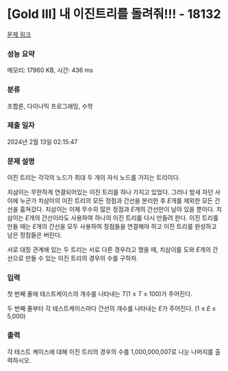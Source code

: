 # [Gold III] 내 이진트리를 돌려줘!!! - 18132 

[문제 링크](https://www.acmicpc.net/problem/18132) 

### 성능 요약

메모리: 17960 KB, 시간: 436 ms

### 분류

조합론, 다이나믹 프로그래밍, 수학

### 제출 일자

2024년 2월 13일 02:15:47

### 문제 설명

<p>이진 트리는 각각의 노드가 최대 두 개의 자식 노드를 가지는 트리이다.</p>

<p>치삼이는 무한하게 연결되어있는 이진 트리를 하나 가지고 있었다. 그러나 밤새 자던 사이에 누군가 치삼이의 이진 트리의 모든 정점과 간선을 분리한 후 <em>E</em>개를 제외한 모든 간선을 훔쳐갔다. 치삼이는 이제 무수히 많은 정점과 <em>E</em>개의 간선만이 남아 있을 뿐이다. 치삼이는 <em>E</em>개의 간선이라도 사용하여 하나의 이진 트리를 다시 만들려 한다. 이진 트리를 만들 때는 <em>E</em>개의 간선을 모두 사용하여 정점들을 연결해야 하고 이진 트리를 완성하고 남은 정점들은 버린다.</p>

<p>서로 대칭 관계에 있는 두 트리는 서로 다른 경우라고 했을 때, 치삼이를 도와 <em>E</em>개의 간선으로 만들 수 있는 이진 트리의 경우의 수를 구하자.</p>

### 입력 

 <p>첫 번째 줄에 테스트케이스의 개수를 나타내는 <em>T</em>(1 ≤ <em>T</em> ≤ 100)가 주어진다.</p>

<p>두 번째 줄부터 각 테스트케이스마다 간선의 개수를 나타내는 <em>E</em>가 주어진다. (1 ≤ <em>E</em> ≤ 5,000)</p>

### 출력 

 <p>각 테스트 케이스에 대해 이진 트리의 경우의 수를 1,000,000,007로 나눈 나머지를 출력하시오.</p>

